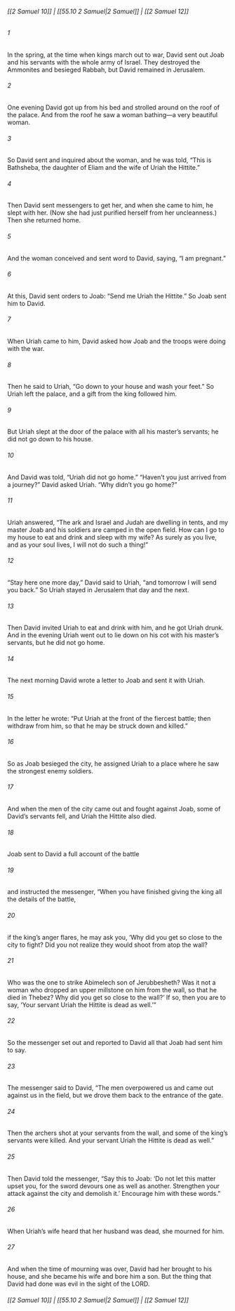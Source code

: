 
###### [[2 Samuel 10]] | [[55.10 2 Samuel|2 Samuel]] | [[2 Samuel 12]]

###### 1
In the spring, at the time when kings march out to war, David sent out Joab and his servants with the whole army of Israel. They destroyed the Ammonites and besieged Rabbah, but David remained in Jerusalem.
###### 2
One evening David got up from his bed and strolled around on the roof of the palace. And from the roof he saw a woman bathing—a very beautiful woman.
###### 3
So David sent and inquired about the woman, and he was told, “This is Bathsheba, the daughter of Eliam and the wife of Uriah the Hittite.”
###### 4
Then David sent messengers to get her, and when she came to him, he slept with her. (Now she had just purified herself from her uncleanness.) Then she returned home.
###### 5
And the woman conceived and sent word to David, saying, “I am pregnant.”
###### 6
At this, David sent orders to Joab: “Send me Uriah the Hittite.” So Joab sent him to David.
###### 7
When Uriah came to him, David asked how Joab and the troops were doing with the war.
###### 8
Then he said to Uriah, “Go down to your house and wash your feet.” So Uriah left the palace, and a gift from the king followed him.
###### 9
But Uriah slept at the door of the palace with all his master’s servants; he did not go down to his house.
###### 10
And David was told, “Uriah did not go home.” “Haven’t you just arrived from a journey?” David asked Uriah. “Why didn’t you go home?”
###### 11
Uriah answered, “The ark and Israel and Judah are dwelling in tents, and my master Joab and his soldiers are camped in the open field. How can I go to my house to eat and drink and sleep with my wife? As surely as you live, and as your soul lives, I will not do such a thing!”
###### 12
“Stay here one more day,” David said to Uriah, “and tomorrow I will send you back.” So Uriah stayed in Jerusalem that day and the next.
###### 13
Then David invited Uriah to eat and drink with him, and he got Uriah drunk. And in the evening Uriah went out to lie down on his cot with his master’s servants, but he did not go home.
###### 14
The next morning David wrote a letter to Joab and sent it with Uriah.
###### 15
In the letter he wrote: “Put Uriah at the front of the fiercest battle; then withdraw from him, so that he may be struck down and killed.”
###### 16
So as Joab besieged the city, he assigned Uriah to a place where he saw the strongest enemy soldiers.
###### 17
And when the men of the city came out and fought against Joab, some of David’s servants fell, and Uriah the Hittite also died.
###### 18
Joab sent to David a full account of the battle
###### 19
and instructed the messenger, “When you have finished giving the king all the details of the battle,
###### 20
if the king’s anger flares, he may ask you, ‘Why did you get so close to the city to fight? Did you not realize they would shoot from atop the wall?
###### 21
Who was the one to strike Abimelech son of Jerubbesheth? Was it not a woman who dropped an upper millstone on him from the wall, so that he died in Thebez? Why did you get so close to the wall?’ If so, then you are to say, ‘Your servant Uriah the Hittite is dead as well.’”
###### 22
So the messenger set out and reported to David all that Joab had sent him to say.
###### 23
The messenger said to David, “The men overpowered us and came out against us in the field, but we drove them back to the entrance of the gate.
###### 24
Then the archers shot at your servants from the wall, and some of the king’s servants were killed. And your servant Uriah the Hittite is dead as well.”
###### 25
Then David told the messenger, “Say this to Joab: ‘Do not let this matter upset you, for the sword devours one as well as another. Strengthen your attack against the city and demolish it.’ Encourage him with these words.”
###### 26
When Uriah’s wife heard that her husband was dead, she mourned for him.
###### 27
And when the time of mourning was over, David had her brought to his house, and she became his wife and bore him a son. But the thing that David had done was evil in the sight of the LORD.

###### [[2 Samuel 10]] | [[55.10 2 Samuel|2 Samuel]] | [[2 Samuel 12]]
